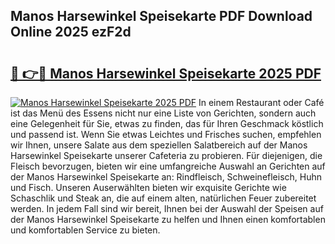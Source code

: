 ## Manos Harsewinkel Speisekarte PDF Download Online 2025 ezF2d

# <h2><a href="http://gc8er9h.nevu.top/?p=Manos+Harsewinkel+Speisekarte">🔗 👉🔴 Manos Harsewinkel Speisekarte 2025 PDF</a></h2>

[![Manos Harsewinkel Speisekarte 2025 PDF](https://i.imgur.com/dBaPXMq.png)](http://gc8er9h.nevu.top/?p=Manos+Harsewinkel+Speisekarte)
In einem Restaurant oder Café ist das Menü des Essens nicht nur eine Liste von Gerichten, sondern auch eine Gelegenheit für Sie, etwas zu finden, das für Ihren Geschmack köstlich und passend ist. Wenn Sie etwas Leichtes und Frisches suchen, empfehlen wir Ihnen, unsere Salate aus dem speziellen Salatbereich auf der Manos Harsewinkel Speisekarte unserer Cafeteria zu probieren. Für diejenigen, die Fleisch bevorzugen, bieten wir eine umfangreiche Auswahl an Gerichten auf der Manos Harsewinkel Speisekarte an: Rindfleisch, Schweinefleisch, Huhn und Fisch. Unseren Auserwählten bieten wir exquisite Gerichte wie Schaschlik und Steak an, die auf einem alten, natürlichen Feuer zubereitet werden. In jedem Fall sind wir bereit, Ihnen bei der Auswahl der Speisen auf der Manos Harsewinkel Speisekarte zu helfen und Ihnen einen komfortablen und komfortablen Service zu bieten.
